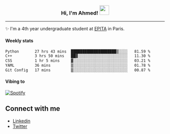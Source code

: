 <!-- Heading -->
<h3 align="center"> Hi, I'm Ahmed! <img src = "https://raw.githubusercontent.com/MartinHeinz/MartinHeinz/master/wave.gif" width = 30px></h3>

<!-- About section -->
---
✨ I'm a 4th year undergraduate student at <a href="https://www.epita.fr/en/">EPITA</a> in Paris.

<h4 align ="left"> Weekly stats </h4>

<!--START_SECTION:waka-->

```txt
Python       27 hrs 43 mins  ████████████████████▒░░░░   81.59 %
C++          3 hrs 50 mins   ██▓░░░░░░░░░░░░░░░░░░░░░░   11.30 %
CSS          1 hr 5 mins     ▓░░░░░░░░░░░░░░░░░░░░░░░░   03.21 %
YAML         36 mins         ▒░░░░░░░░░░░░░░░░░░░░░░░░   01.78 %
Git Config   17 mins         ▒░░░░░░░░░░░░░░░░░░░░░░░░   00.87 %
```

<!--END_SECTION:waka-->

<h4 align ="left">Vibing to</h4>

[![Spotify](https://novatorem-ten-lyart.vercel.app/api/spotify)](https://open.spotify.com/user/31knevkvll66tzc3gqtoi6ngjbre)

<!-- Connect section -->

## Connect with me
  * <a href="https://www.linkedin.com/in/ahmed-hassayoune">Linkedin</a>
  * <a href="https://twitter.com/Ahmedhassaaa">Twitter</a>

<!-- Connect section: END -->
